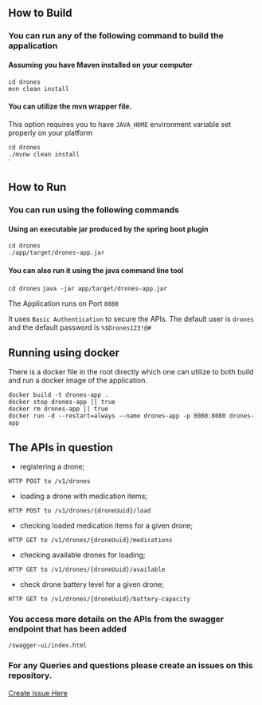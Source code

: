 
## How to Build

### You can run any of the following command to build the appalication

#### Assuming you have Maven installed on your computer

`cd drones`<br />
`mvn clean install`

#### You can utilize the mvn wrapper file. 

This option requires you to have `JAVA_HOME` environment variable set properly on your platform

`cd drones`<br />
`./mvnw clean install`<br />`


## How to Run

### You can run using the following commands

#### Using an executable jar produced by the spring boot plugin

`cd drones`<br />
`./app/target/drones-app.jar`<br />

#### You can also run it using the java command line tool

`cd drones`
`java -jar app/target/drones-app.jar`

The Application runs on Port `8080`

It uses `Basic Authentication` to secure the APIs. The default user is `drones` and the default password is `%$Drones123!@#`

## Running using docker

There is a docker file in the root directly which one can utilize to both build and run a docker image of the application.

`docker build -t drones-app .` <br />
`docker stop drones-app || true` <br />
`docker rm drones-app || true` <br />
`docker run -d --restart=always --name drones-app -p 8080:8080 drones-app` <br />

## The APIs in question

- registering a drone;

`HTTP POST to /v1/drones`

- loading a drone with medication items;

`HTTP POST to /v1/drones/{droneUuid}/load`

- checking loaded medication items for a given drone;

`HTTP GET to /v1/drones/{droneUuid}/medications`

- checking available drones for loading;

`HTTP GET to /v1/drones/{droneUuid}/available`

- check drone battery level for a given drone;

`HTTP GET to /v1/drones/{droneUuid}/battery-capacity`


### You access more details on the APIs from the swagger endpoint that has been added

`/swagger-ui/index.html`

### For any Queries and questions please create an issues on this repository.

[Create Issue Here](https://github.com/wchiviti/musala-drones-app/issues)